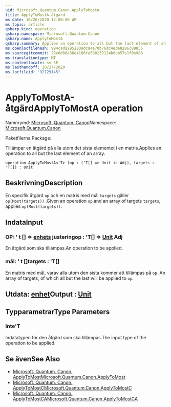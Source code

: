 ```yaml
---
uid: Microsoft.Quantum.Canon.ApplyToMostA
title: ApplyToMostA-åtgärd
ms.date: 10/26/2020 12:00:00 AM
ms.topic: article
qsharp.kind: operation
qsharp.namespace: Microsoft.Quantum.Canon
qsharp.name: ApplyToMostA
qsharp.summary: Applies an operation to all but the last element of an array.
ms.openlocfilehash: 994cada2952809dc84a70b76dc4ede8286c89855
ms.sourcegitcommit: 29e0d88a30e4166fa580132124b0eb57e1f0e986
ms.translationtype: MT
ms.contentlocale: sv-SE
ms.lasthandoff: 10/27/2020
ms.locfileid: "92729145"
---
```

# <a name="applytomosta-operation"></a><span data-ttu-id="ef7d4-102">ApplyToMostA-åtgärd</span><span class="sxs-lookup"><span data-stu-id="ef7d4-102">ApplyToMostA operation</span></span>

<span data-ttu-id="ef7d4-103">Namnrymd: [Microsoft. Quantum. Canon](xref:Microsoft.Quantum.Canon)</span><span class="sxs-lookup"><span data-stu-id="ef7d4-103">Namespace: [Microsoft.Quantum.Canon](xref:Microsoft.Quantum.Canon)</span></span>

<span data-ttu-id="ef7d4-104">Paketfilerna [](https://nuget.org/packages/)</span><span class="sxs-lookup"><span data-stu-id="ef7d4-104">Package: [](https://nuget.org/packages/)</span></span>


<span data-ttu-id="ef7d4-105">Tillämpar en åtgärd på alla utom det sista elementet i en matris.</span><span class="sxs-lookup"><span data-stu-id="ef7d4-105">Applies an operation to all but the last element of an array.</span></span>

```qsharp
operation ApplyToMostA<'T> (op : ('T[] => Unit is Adj), targets : 'T[]) : Unit
```


## <a name="description"></a><span data-ttu-id="ef7d4-106">Beskrivning</span><span class="sxs-lookup"><span data-stu-id="ef7d4-106">Description</span></span>

<span data-ttu-id="ef7d4-107">En specifik åtgärd `op` och en matris med mål `targets` gäller `op(Most(targets))` .</span><span class="sxs-lookup"><span data-stu-id="ef7d4-107">Given an operation `op` and an array of targets `targets`, applies `op(Most(targets))`.</span></span>

## <a name="input"></a><span data-ttu-id="ef7d4-108">Indata</span><span class="sxs-lookup"><span data-stu-id="ef7d4-108">Input</span></span>

### <a name="op--t--unit-adj"></a><span data-ttu-id="ef7d4-109">OP: ' t [] => [enhets](xref:microsoft.quantum.lang-ref.unit) justering</span><span class="sxs-lookup"><span data-stu-id="ef7d4-109">op : 'T[] => [Unit](xref:microsoft.quantum.lang-ref.unit) Adj</span></span>

<span data-ttu-id="ef7d4-110">En åtgärd som ska tillämpas.</span><span class="sxs-lookup"><span data-stu-id="ef7d4-110">An operation to be applied.</span></span>


### <a name="targets--t"></a><span data-ttu-id="ef7d4-111">mål: ' t []</span><span class="sxs-lookup"><span data-stu-id="ef7d4-111">targets : 'T[]</span></span>

<span data-ttu-id="ef7d4-112">En matris med mål, varav alla utom den sista kommer att tillämpas på `op` .</span><span class="sxs-lookup"><span data-stu-id="ef7d4-112">An array of targets, of which all but the last will be applied to `op`.</span></span>



## <a name="output--unit"></a><span data-ttu-id="ef7d4-113">Utdata: [enhet](xref:microsoft.quantum.lang-ref.unit)</span><span class="sxs-lookup"><span data-stu-id="ef7d4-113">Output : [Unit](xref:microsoft.quantum.lang-ref.unit)</span></span>



## <a name="type-parameters"></a><span data-ttu-id="ef7d4-114">Typparametrar</span><span class="sxs-lookup"><span data-stu-id="ef7d4-114">Type Parameters</span></span>

### <a name="t"></a><span data-ttu-id="ef7d4-115">Inte</span><span class="sxs-lookup"><span data-stu-id="ef7d4-115">'T</span></span>

<span data-ttu-id="ef7d4-116">Indatatypen för den åtgärd som ska tillämpas.</span><span class="sxs-lookup"><span data-stu-id="ef7d4-116">The input type of the operation to be applied.</span></span>

## <a name="see-also"></a><span data-ttu-id="ef7d4-117">Se även</span><span class="sxs-lookup"><span data-stu-id="ef7d4-117">See Also</span></span>

- [<span data-ttu-id="ef7d4-118">Microsoft. Quantum. Canon. ApplyToMost</span><span class="sxs-lookup"><span data-stu-id="ef7d4-118">Microsoft.Quantum.Canon.ApplyToMost</span></span>](xref:Microsoft.Quantum.Canon.ApplyToMost)
- [<span data-ttu-id="ef7d4-119">Microsoft. Quantum. Canon. ApplyToMostC</span><span class="sxs-lookup"><span data-stu-id="ef7d4-119">Microsoft.Quantum.Canon.ApplyToMostC</span></span>](xref:Microsoft.Quantum.Canon.ApplyToMostC)
- [<span data-ttu-id="ef7d4-120">Microsoft. Quantum. Canon. ApplyToMostCA</span><span class="sxs-lookup"><span data-stu-id="ef7d4-120">Microsoft.Quantum.Canon.ApplyToMostCA</span></span>](xref:Microsoft.Quantum.Canon.ApplyToMostCA)